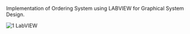 Implementation of Ordering System using LABVIEW for Graphical System Design.

![1 LabVIEW](https://github.com/Sanjaykumar-rengaraju/Ordering_System_Using_LabVIEW/assets/139142050/fc7b3caf-992c-4b3e-ab92-426c3b576e2a)
